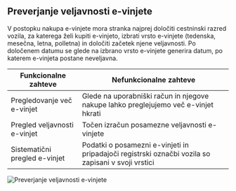 ## Preverjanje veljavnosti e-vinjete ##
V postopku nakupa e-vinjete mora stranka najprej določiti cestninski razred vozila, za katerega želi kupiti e-vinjeto, izbrati vrsto e-vinjete (tedenska, mesečna, letna, polletna) in določiti začetek njene veljavnosti. 
Po določenem datumu se glede na izbrano vrsto e-vinjete generira datum, po katerem e-vinjeta postane neveljavna. 

Funkcionalne zahteve  | Nefunkcionalne zahteve
------------- | -------------
Pregledovanje več e-vinjet  | Glede na uporabniški račun in njegove nakupe lahko preglejujemo več e-vinjet hkrati
Pregled veljavnosti e-vinjet  | Točen izračun posamezne veljavnosti e-vinjete
Sistematični pregled e-vinjet  | Podatki o posamezni e-vinjeti in pripadajoči registrski označbi vozila so zapisani v svoji vrstici

![Preverjanje veljavnosti e-vinjete](https://user-images.githubusercontent.com/52864511/156930168-16cdcd77-b68d-4a3c-81e3-50ce5b8055f0.png)
